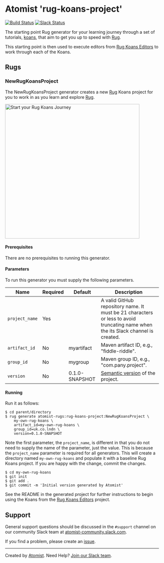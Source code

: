 # Atomist 'rug-koans-project'

[![Build Status](https://travis-ci.org/atomist-rugs/rug-koans-project.svg?branch=master)](https://travis-ci.org/atomist-rugs/rug-koans-project)
[![Slack Status](https://join.atomist.com/badge.svg)](https://join.atomist.com)


The starting point Rug generator for your learning journey through a set of tutorials, [koans][koans], that aim to get you up to speed with [Rug][rug].

This starting point is then used to execute editors from [Rug Koans Editors][rug-koans-editors] to work through each of the Koans.

[rug]: http://docs.atomist.com/
[koans]: (https://en.wikipedia.org/wiki/K%C5%8Dan)
[rug-koans-editors]: https://github.com/atomist-rugs/rug-koans-editors

## Rugs

### NewRugKoansProject

The NewRugKoansProject generator creates a new [Rug][rug] Koans project for you to work in as you learn and explore [Rug][rug].

[rug]: http://docs.atomist.com/

[<img src="http://images.atomist.com/button/start-the-rug-koans-tutorial.png" width="440" alt="Start your Rug Koans Journey"/>](https://api.atomist.com/v1/projects/generators/232f8cf4-da4d-4e9d-adf0-290b2b07667a)

#### Prerequisites

There are no prerequisites to running this generator.

#### Parameters

To run this generator you must supply the following parameters.

Name | Required | Default | Description
-----|----------|---------|------------
`project_name` | Yes | |  A valid GitHub repository name.  It must be 21 characters or less to avoid truncating name when the its Slack channel is created.
`artifact_id` | No | myartifact | Maven artifact ID, e.g., "fiddle-riddle".
`group_id` | No | mygroup |  Maven group ID, e.g., "com.pany.project".
`version` | No | 0.1.0-SNAPSHOT | [Semantic version][semver] of the project.

[semver]: http://semver.org

#### Running

Run it as follows:

```
$ cd parent/directory
$ rug generate atomist-rugs:rug-koans-project:NewRugKoansProject \
    my-own-rug-koans \
    artifact_id=my-own-rug-koans \
    group_id=uk.co.lndn \
    version=0.1.0-SNAPSHOT
```

Note the first parameter, the `project_name`, is different in that you
do not need to supply the name of the parameter, just the value.  This
is because the `project_name` parameter is required for all
generators.  This will create a directory named `my-own-rug-koans` and
populate it with a baseline Rug Koans project.  If you are happy
with the change, commit the changes.

```
$ cd my-own-rug-koans
$ git init
$ git add .
$ git commit -m 'Initial version generated by Atomist'
```

See the README in the generated project for further instructions to begin using the Koans from the [Rug Koans Editors](https://github.com/atomist-rugs/rug-koans-editors) project.

## Support

General support questions should be discussed in the `#support`
channel on our community Slack team
at [atomist-community.slack.com][slack].

If you find a problem, please create an [issue][].

[issue]: https://github.com/atomist-rugs/rug-koans-project/issues

---
Created by [Atomist][atomist].
Need Help?  [Join our Slack team][slack].

[atomist]: https://www.atomist.com/
[slack]: https://join.atomist.com/
